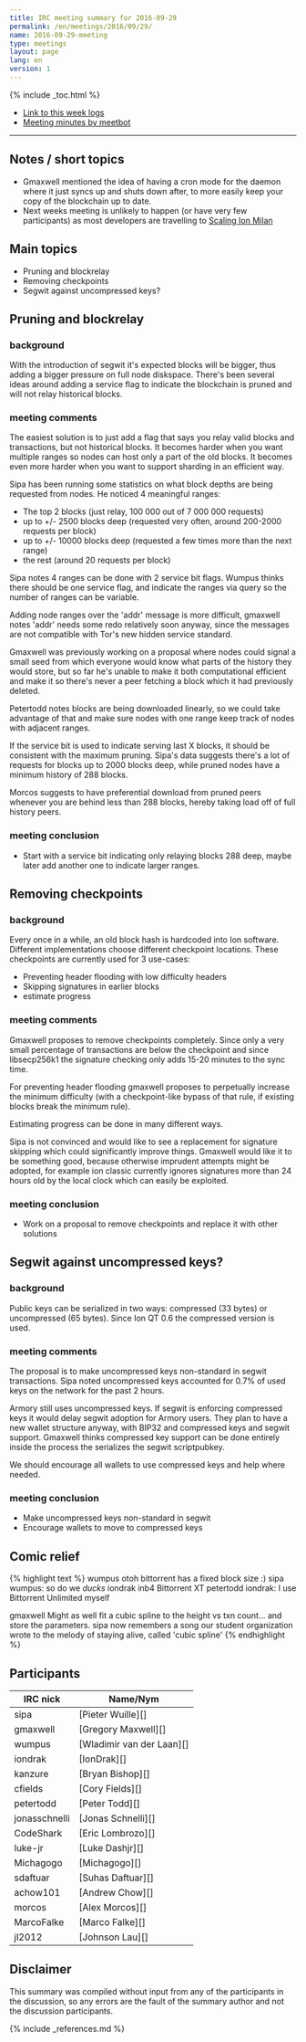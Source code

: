 ```yaml
---
title: IRC meeting summary for 2016-09-29
permalink: /en/meetings/2016/09/29/
name: 2016-09-29-meeting
type: meetings
layout: page
lang: en
version: 1
---
```

{% include _toc.html %}
 
- [Link to this week logs](https://botbot.me/freenode/ion-core-dev/2016-09-29/?msg=73958802&page=3)
- [Meeting minutes by meetbot](http://www.erisian.com.au/meetbot/ion-core-dev/2016/ion-core-dev.2016-09-29-19.01.html)
 
---
 
## Notes / short topics

- Gmaxwell mentioned the idea of having a cron mode for the daemon where it just syncs up and shuts down after, to more easily keep your copy of the blockchain up to date.
- Next weeks meeting is unlikely to happen (or have very few participants) as most developers are travelling to [Scaling Ion Milan](https://scalingion.org/milan2016/)

## Main topics
 
- Pruning and blockrelay
- Removing checkpoints
- Segwit against uncompressed keys?

## Pruning and blockrelay

### background

With the introduction of segwit it's expected blocks will be bigger, thus adding a bigger pressure on full node diskspace. There's been several ideas around adding a service flag to indicate the blockchain is pruned and will not relay historical blocks.

### meeting comments

The easiest solution is to just add a flag that says you relay valid blocks and transactions, but not historical blocks. It becomes harder when you want multiple ranges so nodes can host only a part of the old blocks. It becomes even more harder when you want to support sharding in an efficient way. 

Sipa has been running some statistics on what block depths are being requested from nodes. He noticed 4 meaningful ranges:

- The top 2 blocks (just relay, 100 000 out of 7 000 000 requests)
- up to +/- 2500 blocks deep (requested very often, around 200-2000 requests per block)
- up to +/- 10000 blocks deep (requested a few times more than the next range)
- the rest (around 20 requests per block)

Sipa notes 4 ranges can be done with 2 service bit flags. Wumpus thinks there should be one service flag, and indicate the ranges via query so the number of ranges can be variable.

Adding node ranges over the 'addr' message is more difficult, gmaxwell notes 'addr' needs some redo relatively soon anyway, since the messages are not compatible with Tor's new hidden service standard.

Gmaxwell was previously working on a proposal where nodes could signal a small seed from which everyone would know what parts of the history they would store, but so far he's unable to make it both computational efficient and make it so there's never a peer fetching a block which it had previously deleted.

Petertodd notes blocks are being downloaded linearly, so we could take advantage of that and make sure nodes with one range keep track of nodes with adjacent ranges.

If the service bit is used to indicate serving last X blocks, it should be consistent with the maximum pruning. Sipa's data suggests there's a lot of requests for blocks up to 2000 blocks deep, while pruned nodes have a minimum history of 288 blocks.

Morcos suggests to have preferential download from pruned peers whenever you are behind less than 288 blocks, hereby taking load off of full history peers.

### meeting conclusion

- Start with a service bit indicating only relaying blocks 288 deep, maybe later add another one to indicate larger ranges.

## Removing checkpoints

### background

Every once in a while, an old block hash is hardcoded into Ion software. Different implementations choose different checkpoint locations. These checkpoints are currently used for 3 use-cases:

- Preventing header flooding with low difficulty headers
- Skipping signatures in earlier blocks
- estimate progress

### meeting comments

Gmaxwell proposes to remove checkpoints completely. Since only a very small percentage of transactions are below the checkpoint and since libsecp256k1 the signature checking only adds 15-20 minutes to the sync time. 

For preventing header flooding gmaxwell proposes to perpetually increase the minimum difficulty (with a checkpoint-like bypass of that rule, if existing blocks break the minimum rule).

Estimating progress can be done in many different ways.

Sipa is not convinced and would like to see a replacement for signature skipping which could significantly improve things. Gmaxwell would like it to be something good, because otherwise imprudent attempts might be adopted, for example ion classic currently ignores signatures more than 24 hours old by the local clock which can easily be exploited.

### meeting conclusion

- Work on a proposal to remove checkpoints and replace it with other solutions


## Segwit against uncompressed keys?

### background

Public keys can be serialized in two ways: compressed (33 bytes) or uncompressed (65 bytes). Since Ion QT 0.6 the compressed version is used.

### meeting comments

The proposal is to make uncompressed keys non-standard in segwit transactions. Sipa noted uncompressed keys accounted for 0.7% of used keys on the network for the past 2 hours.

Armory still uses uncompressed keys. If segwit is enforcing compressed keys it would delay segwit adoption for Armory users. They plan to have a new wallet structure anyway, with BIP32 and compressed keys and segwit support. Gmaxwell thinks compressed key support can be done entirely inside the process the serializes the segwit scriptpubkey.

We should encourage all wallets to use compressed keys and help where needed.

### meeting conclusion

- Make uncompressed keys non-standard in segwit
- Encourage wallets to move to compressed keys

## Comic relief

{% highlight text %}
wumpus          otoh bittorrent has a fixed block size :)
sipa            wumpus: so do we *ducks*
iondrak         inb4 Bittorrent XT
petertodd       iondrak: I use Bittorrent Unlimited myself

gmaxwell        Might as well fit a cubic spline to the height vs txn count... and store the parameters.
sipa now remembers a song our student organization wrote to the melody of staying alive, called 'cubic spline'
{% endhighlight %}


## Participants
 
| IRC nick        | Name/Nym                  |
|-----------------|---------------------------|
| sipa            | [Pieter Wuille][]         |
| gmaxwell        | [Gregory Maxwell][]       |
| wumpus          | [Wladimir van der Laan][] |
| iondrak         | [IonDrak][]               |
| kanzure         | [Bryan Bishop][]          |
| cfields         | [Cory Fields][]           |
| petertodd       | [Peter Todd][]            |
| jonasschnelli   | [Jonas Schnelli][]        |
| CodeShark       | [Eric Lombrozo][]         |
| luke-jr         | [Luke Dashjr][]           |
| Michagogo       | [Michagogo][]             |
| sdaftuar        | [Suhas Daftuar][]         |
| achow101        | [Andrew Chow][]           |
| morcos          | [Alex Morcos][]           |
| MarcoFalke      | [Marco Falke][]           |
| jl2012          | [Johnson Lau][]           |

## Disclaimer
 
This summary was compiled without input from any of the participants in the discussion, so any errors are the fault of the summary author and not the discussion participants.

{% include _references.md %}
